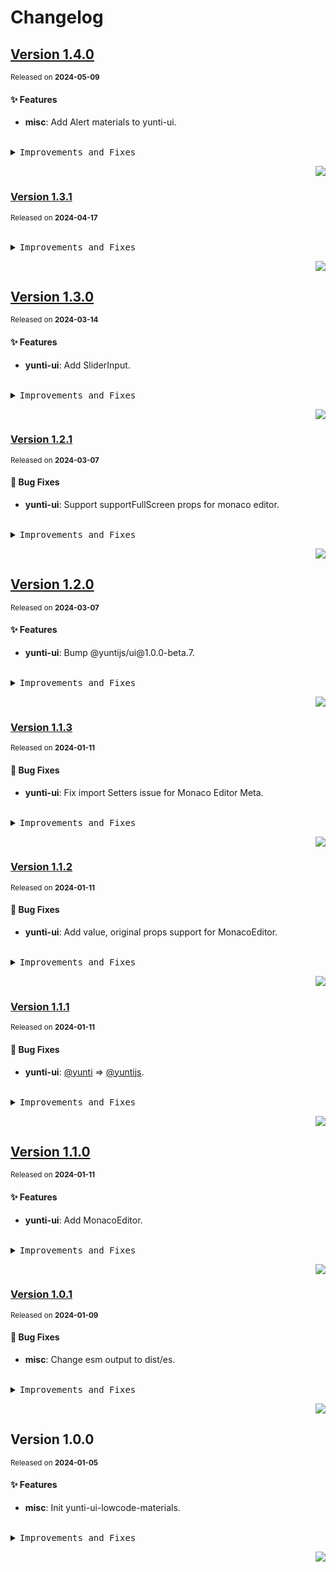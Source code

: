 <a name="readme-top"></a>

# Changelog

## [Version 1.4.0](https://github.com/yuntijs/lowcode-materials/compare/@yuntijs/ui-lowcode-materials@1.3.1...@yuntijs/ui-lowcode-materials@1.4.0)

<sup>Released on **2024-05-09**</sup>

#### ✨ Features

- **misc**: Add Alert materials to yunti-ui.

<br/>

<details>
<summary><kbd>Improvements and Fixes</kbd></summary>

#### What's improved

- **misc**: Add Alert materials to yunti-ui ([46455be](https://github.com/yuntijs/lowcode-materials/commit/46455be))

</details>

<div align="right">

[![](https://img.shields.io/badge/-BACK_TO_TOP-151515?style=flat-square)](#readme-top)

</div>

### [Version 1.3.1](https://github.com/yuntijs/lowcode-materials/compare/@yuntijs/ui-lowcode-materials@1.3.0...@yuntijs/ui-lowcode-materials@1.3.1)

<sup>Released on **2024-04-17**</sup>

<br/>

<details>
<summary><kbd>Improvements and Fixes</kbd></summary>

</details>

<div align="right">

[![](https://img.shields.io/badge/-BACK_TO_TOP-151515?style=flat-square)](#readme-top)

</div>

## [Version 1.3.0](https://github.com/yuntijs/lowcode-materials/compare/@yuntijs/ui-lowcode-materials@1.2.1...@yuntijs/ui-lowcode-materials@1.3.0)

<sup>Released on **2024-03-14**</sup>

#### ✨ Features

- **yunti-ui**: Add SliderInput.

<br/>

<details>
<summary><kbd>Improvements and Fixes</kbd></summary>

#### What's improved

- **yunti-ui**: Add SliderInput ([d615613](https://github.com/yuntijs/lowcode-materials/commit/d615613))

</details>

<div align="right">

[![](https://img.shields.io/badge/-BACK_TO_TOP-151515?style=flat-square)](#readme-top)

</div>

### [Version 1.2.1](https://github.com/yuntijs/lowcode-materials/compare/@yuntijs/ui-lowcode-materials@1.2.0...@yuntijs/ui-lowcode-materials@1.2.1)

<sup>Released on **2024-03-07**</sup>

#### 🐛 Bug Fixes

- **yunti-ui**: Support supportFullScreen props for monaco editor.

<br/>

<details>
<summary><kbd>Improvements and Fixes</kbd></summary>

#### What's fixed

- **yunti-ui**: Support supportFullScreen props for monaco editor ([f150612](https://github.com/yuntijs/lowcode-materials/commit/f150612))

</details>

<div align="right">

[![](https://img.shields.io/badge/-BACK_TO_TOP-151515?style=flat-square)](#readme-top)

</div>

## [Version 1.2.0](https://github.com/yuntijs/lowcode-materials/compare/@yuntijs/ui-lowcode-materials@1.1.3...@yuntijs/ui-lowcode-materials@1.2.0)

<sup>Released on **2024-03-07**</sup>

#### ✨ Features

- **yunti-ui**: Bump @yuntijs/ui\@1.0.0-beta.7.

<br/>

<details>
<summary><kbd>Improvements and Fixes</kbd></summary>

#### What's improved

- **yunti-ui**: Bump @yuntijs/ui\@1.0.0-beta.7 ([444391c](https://github.com/yuntijs/lowcode-materials/commit/444391c))

</details>

<div align="right">

[![](https://img.shields.io/badge/-BACK_TO_TOP-151515?style=flat-square)](#readme-top)

</div>

### [Version 1.1.3](https://github.com/yuntijs/lowcode-materials/compare/@yuntijs/ui-lowcode-materials@1.1.2...@yuntijs/ui-lowcode-materials@1.1.3)

<sup>Released on **2024-01-11**</sup>

#### 🐛 Bug Fixes

- **yunti-ui**: Fix import Setters issue for Monaco Editor Meta.

<br/>

<details>
<summary><kbd>Improvements and Fixes</kbd></summary>

#### What's fixed

- **yunti-ui**: Fix import Setters issue for Monaco Editor Meta ([b16cca5](https://github.com/yuntijs/lowcode-materials/commit/b16cca5))

</details>

<div align="right">

[![](https://img.shields.io/badge/-BACK_TO_TOP-151515?style=flat-square)](#readme-top)

</div>

### [Version 1.1.2](https://github.com/yuntijs/lowcode-materials/compare/@yuntijs/ui-lowcode-materials@1.1.1...@yuntijs/ui-lowcode-materials@1.1.2)

<sup>Released on **2024-01-11**</sup>

#### 🐛 Bug Fixes

- **yunti-ui**: Add value, original props support for MonacoEditor.

<br/>

<details>
<summary><kbd>Improvements and Fixes</kbd></summary>

#### What's fixed

- **yunti-ui**: Add value, original props support for MonacoEditor ([9faf63e](https://github.com/yuntijs/lowcode-materials/commit/9faf63e))

</details>

<div align="right">

[![](https://img.shields.io/badge/-BACK_TO_TOP-151515?style=flat-square)](#readme-top)

</div>

### [Version 1.1.1](https://github.com/yuntijs/lowcode-materials/compare/@yuntijs/ui-lowcode-materials@1.1.0...@yuntijs/ui-lowcode-materials@1.1.1)

<sup>Released on **2024-01-11**</sup>

#### 🐛 Bug Fixes

- **yunti-ui**: [@yunti](https://github.com/yunti) => [@yuntijs](https://github.com/yuntijs).

<br/>

<details>
<summary><kbd>Improvements and Fixes</kbd></summary>

#### What's fixed

- **yunti-ui**: [@yunti](https://github.com/yunti) => [@yuntijs](https://github.com/yuntijs) ([4f74140](https://github.com/yuntijs/lowcode-materials/commit/4f74140))

</details>

<div align="right">

[![](https://img.shields.io/badge/-BACK_TO_TOP-151515?style=flat-square)](#readme-top)

</div>

## [Version 1.1.0](https://github.com/yuntijs/lowcode-materials/compare/@yuntijs/ui-lowcode-materials@1.0.1...@yuntijs/ui-lowcode-materials@1.1.0)

<sup>Released on **2024-01-11**</sup>

#### ✨ Features

- **yunti-ui**: Add MonacoEditor.

<br/>

<details>
<summary><kbd>Improvements and Fixes</kbd></summary>

#### What's improved

- **yunti-ui**: Add MonacoEditor ([b080afb](https://github.com/yuntijs/lowcode-materials/commit/b080afb))

</details>

<div align="right">

[![](https://img.shields.io/badge/-BACK_TO_TOP-151515?style=flat-square)](#readme-top)

</div>

### [Version 1.0.1](https://github.com/yuntijs/lowcode-materials/compare/@yuntijs/ui-lowcode-materials@1.0.0...@yuntijs/ui-lowcode-materials@1.0.1)

<sup>Released on **2024-01-09**</sup>

#### 🐛 Bug Fixes

- **misc**: Change esm output to dist/es.

<br/>

<details>
<summary><kbd>Improvements and Fixes</kbd></summary>

#### What's fixed

- **misc**: Change esm output to dist/es ([d08639a](https://github.com/yuntijs/lowcode-materials/commit/d08639a))

</details>

<div align="right">

[![](https://img.shields.io/badge/-BACK_TO_TOP-151515?style=flat-square)](#readme-top)

</div>

## Version 1.0.0

<sup>Released on **2024-01-05**</sup>

#### ✨ Features

- **misc**: Init yunti-ui-lowcode-materials.

<br/>

<details>
<summary><kbd>Improvements and Fixes</kbd></summary>

#### What's improved

- **misc**: Init yunti-ui-lowcode-materials ([ff4af90](https://github.com/yuntijs/lowcode-materials/commit/ff4af90))

</details>

<div align="right">

[![](https://img.shields.io/badge/-BACK_TO_TOP-151515?style=flat-square)](#readme-top)

</div>
